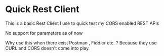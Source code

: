 # Quick Rest Client

This is a basic Rest Client I use to quick test my CORS enabled REST APIs
  
No support for parameters as of now

Why use this when there exist Postman , Fiddler etc. ?
Because they use CURL and CORS doesn't come into play. 
